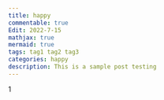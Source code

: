 ```yaml
---
title: happy
commentable: true
Edit: 2022-7-15
mathjax: true
mermaid: true
tags: tag1 tag2 tag3
categories: happy
description: This is a sample post testing 
---
```


1

<!-- [linkid]: https://yk-liu.github.io	"Optional Title" -->